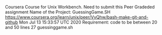 Coursera Course for Unix Workbench. Need to submit this Peer Gradeded assignment
Name of the Project: GuessingGame.SH
https://www.coursera.org/learn/unix/peer/VvQhw/bash-make-git-and-github
Mon Jul 13 15:33:57 UTC 2020
Requirement: code to be between 20 and 50 lines
27 guessinggame.sh
